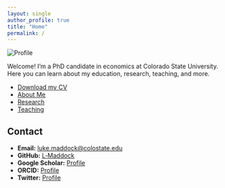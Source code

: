 ```yaml
---
layout: single
author_profile: true
title: "Home"
permalink: /
---
```




![Profile](/assets/img/profile.jpg)

Welcome! I’m a PhD candidate in economics at Colorado State University. Here you can learn about my education, research, teaching, and more.

- [Download my CV](https://github.com/L-Maddock/L-Maddock.github.io/tree/main/assets/MaddockL_CV-3.pdf)
- [About Me](/about/)
- [Research](/research/)
- [Teaching](/teaching/)

## Contact

- **Email:** luke.maddock@colostate.edu  
- **GitHub:** [L‑Maddock](https://github.com/L-Maddock)  
- **Google Scholar:** [Profile](https://scholar.google.com/citations?user=L5dqWugAAAAJ&hl=en)
- **ORCID:** [Profile](https://orcid.org/my-orcid?orcid=0000-0001-5701-3425)
- **Twitter:** [Profile](https://x.com/Luke_Maddock)



